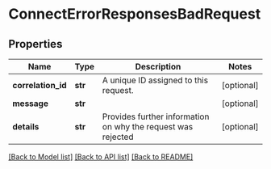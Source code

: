 # ConnectErrorResponsesBadRequest

## Properties
Name | Type | Description | Notes
------------ | ------------- | ------------- | -------------
**correlation_id** | **str** | A unique ID assigned to this request. | [optional] 
**message** | **str** |  | [optional] 
**details** | **str** | Provides further information on why the request was rejected | [optional] 

[[Back to Model list]](../README.md#documentation-for-models) [[Back to API list]](../README.md#documentation-for-api-endpoints) [[Back to README]](../README.md)

